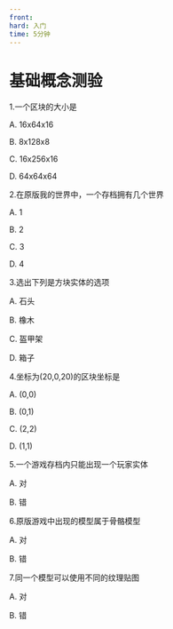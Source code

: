 ```yaml
---
front: 
hard: 入门
time: 5分钟
---
```

# 基础概念测验

1.一个区块的大小是

A. 16x64x16

B. 8x128x8

C. 16x256x16

D. 64x64x64

2.在原版我的世界中，一个存档拥有几个世界

A. 1

B. 2

C. 3

D. 4

3.选出下列是方块实体的选项

A. 石头

B. 橡木

C. 盔甲架

D. 箱子

4.坐标为(20,0,20)的区块坐标是

A. (0,0)

B. (0,1)

C. (2,2)

D. (1,1)

5.一个游戏存档内只能出现一个玩家实体

A. 对

B. 错

6.原版游戏中出现的模型属于骨骼模型

A. 对

B. 错

7.同一个模型可以使用不同的纹理贴图

A. 对

B. 错
